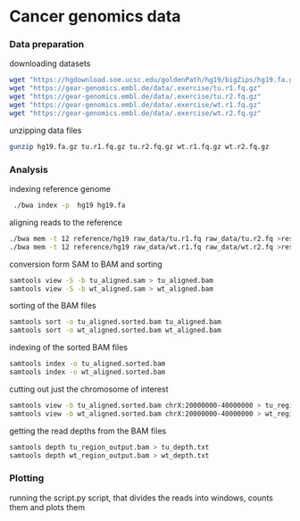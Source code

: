

# Cancer genomics data 

### Data preparation

downloading datasets

```bash
wget "https://hgdownload.soe.ucsc.edu/goldenPath/hg19/bigZips/hg19.fa.gz"
wget "https://gear-genomics.embl.de/data/.exercise/tu.r1.fq.gz"
wget "https://gear-genomics.embl.de/data/.exercise/tu.r2.fq.gz"
wget "https://gear-genomics.embl.de/data/.exercise/wt.r1.fq.gz"
wget "https://gear-genomics.embl.de/data/.exercise/wt.r2.fq.gz"
```

unzipping data files

```bash
gunzip hg19.fa.gz tu.r1.fq.gz tu.r2.fq.gz wt.r1.fq.gz wt.r2.fq.gz
```

### Analysis

indexing reference genome

```bash
 ./bwa index -p  hg19 hg19.fa
```

aligning reads to the reference

```bash
./bwa mem -t 12 reference/hg19 raw_data/tu.r1.fq raw_data/tu.r2.fq >results/bwa/tu_aligned.sam
./bwa mem -t 12 reference/hg19 raw_data/wt.r1.fq raw_data/wt.r2.fq >results/bwa/wt_aligned.sam
```

conversion form SAM to BAM and sorting

```bash
samtools view -S -b tu_aligned.sam > tu_aligned.bam
samtools view -S -b wt_aligned.sam > wt_aligned.bam
```

sorting of the BAM files

```bash
samtools sort -o tu_aligned.sorted.bam tu_aligned.bam
samtools sort -o wt_aligned.sorted.bam wt_aligned.bam
```

indexing of the sorted BAM files

```bash
samtools index -o tu_aligned.sorted.bam
samtools index -o wt_aligned.sorted.bam
```

cutting out just the chromosome of interest

```bash
samtools view -b tu_aligned.sorted.bam chrX:20000000-40000000 > tu_region_output.bam
samtools view -b wt_aligned.sorted.bam chrX:20000000-40000000 > wt_region_output.bam
```

getting the read depths from the BAM files

```bash
samtools depth tu_region_output.bam > tu_depth.txt
samtools depth wt_region_output.bam > wt_depth.txt
```

###  Plotting

running the script.py script, that divides the reads into windows, counts them and plots them
